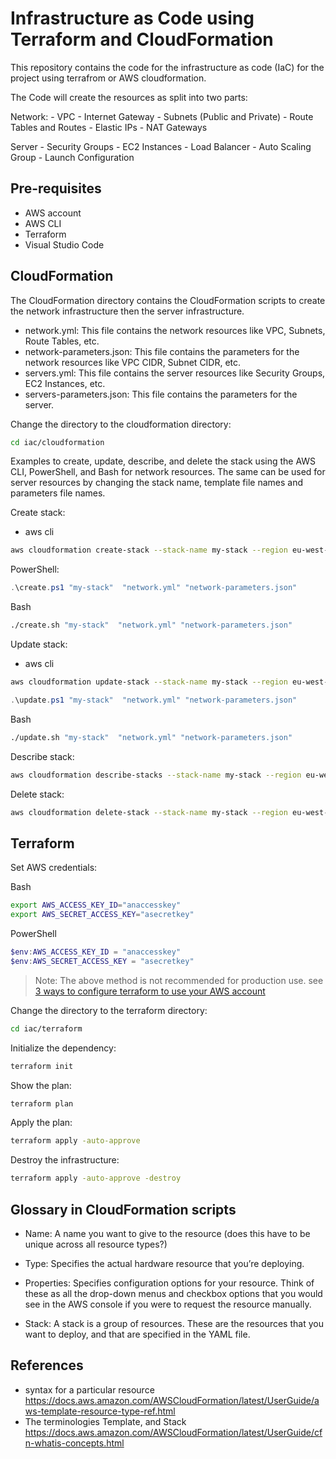 # Infrastructure as Code using Terraform and CloudFormation

This repository contains the code for the infrastructure as code (IaC) for the project using terrafrom or AWS cloudformation.

The Code will create the resources as split into two parts:

Network:
    - VPC
    - Internet Gateway
    - Subnets (Public and Private)
    - Route Tables and Routes
    - Elastic IPs
    - NAT Gateways

Server
    - Security Groups
    - EC2 Instances
    - Load Balancer
    - Auto Scaling Group
    - Launch Configuration

## Pre-requisites

- AWS account
- AWS CLI
- Terraform
- Visual Studio Code

## CloudFormation

The CloudFormation directory contains the CloudFormation scripts to create the network infrastructure then the server infrastructure.

- network.yml: This file contains the network resources like VPC, Subnets, Route Tables, etc.
- network-parameters.json: This file contains the parameters for the network resources like VPC CIDR, Subnet CIDR, etc.
- servers.yml: This file contains the server resources like Security Groups, EC2 Instances, etc.
- servers-parameters.json: This file contains the parameters for the server.

Change the directory to the cloudformation directory:

```sh
cd iac/cloudformation
```

Examples to create, update, describe, and delete the stack using the AWS CLI, PowerShell, and Bash for network resources.
The same can be used for server resources by changing the stack name, template file names and parameters file names.

Create stack:

- aws cli

```sh
aws cloudformation create-stack --stack-name my-stack --region eu-west-1 --template-body file://network.yml --parameters file://network-parameters.json

```

PowerShell:

```powershell
.\create.ps1 "my-stack"  "network.yml" "network-parameters.json"
```

Bash

```sh
./create.sh "my-stack"  "network.yml" "network-parameters.json"
```

Update stack:

- aws cli

```sh
aws cloudformation update-stack --stack-name my-stack --region eu-west-1 --template-body file://network.yml --parameters file://network-parameters.json
```

```powershell
.\update.ps1 "my-stack"  "network.yml" "network-parameters.json"
```

Bash

```sh
./update.sh "my-stack"  "network.yml" "network-parameters.json"
```

Describe stack:

```sh
aws cloudformation describe-stacks --stack-name my-stack --region eu-west-1
```

Delete stack:

```sh
aws cloudformation delete-stack --stack-name my-stack --region eu-west-1
```

## Terraform

Set AWS credentials:

Bash

```sh
export AWS_ACCESS_KEY_ID="anaccesskey"
export AWS_SECRET_ACCESS_KEY="asecretkey"
```

PowerShell

```powershell
$env:AWS_ACCESS_KEY_ID = "anaccesskey"
$env:AWS_SECRET_ACCESS_KEY = "asecretkey"
```

> Note: The above method is not recommended for production use. see [3 ways to configure terraform to use your AWS account](https://banhawy.medium.com/3-ways-to-configure-terraform-to-use-your-aws-account-fb00a08ded5)

Change the directory to the terraform directory:

```sh
cd iac/terraform
```

Initialize the dependency:

```sh
terraform init
```

Show the plan:

```sh
terraform plan
```

Apply the plan:

```sh
terraform apply -auto-approve
```

Destroy the infrastructure:

```sh
terraform apply -auto-approve -destroy
```

## Glossary in CloudFormation scripts

- Name: A name you want to give to the resource (does this have to be unique across all resource types?)

- Type: Specifies the actual hardware resource that you’re deploying.

- Properties: Specifies configuration options for your resource. Think of these as all the drop-down menus and checkbox options that you would see in the AWS console if you were to request the resource manually.

- Stack: A stack is a group of resources. These are the resources that you want to deploy, and that are specified in the YAML file.

## References

- syntax for a particular resource <https://docs.aws.amazon.com/AWSCloudFormation/latest/UserGuide/aws-template-resource-type-ref.html>
- The terminologies Template, and Stack <https://docs.aws.amazon.com/AWSCloudFormation/latest/UserGuide/cfn-whatis-concepts.html>
